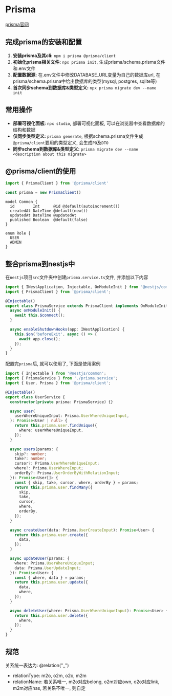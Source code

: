 # Prisma

[prisma官网](https://www.prisma.io/)

## 完成prisma的安装和配置

1. **安装prisma及其cli:** `npm i prisma @prisma/client`
2. **初始化prisma相关文件:** `npx prisma init`, 生成prisma/schema.prisma文件和.env文件
3. **配置数据源:** 在.env文件中修改DATABASE_URL变量为自己的数据库url, 在prisma/schema.prisma中给出数据库的类型(mysql, postgres, sqlite等)
4. **首次同步schema到数据库&类型定义:** `npx prisma migrate dev --name init`

## 常用操作

- **部署可视化面板:** `npx studio`, 部署可视化面板, 可以在浏览器中查看数据库的结构和数据
- **仅同步类型定义:** `prisma generate`, 根据schema.prisma文件生成`@prisma/client`要用的类型定义, 会生成`PO`及`DTO`
- **同步schema到数据库&类型定义:** `prisma migrate dev --name <description about this migrate>`

## @prisma/client的使用

```typescript
import { PrismaClient } from '@prisma/client'

const prisma = new PrismaClient()
```

```prisma
model Common {
  id        Int      @id @default(autoincrement())
  createdAt DateTime @default(now())
  updatedAt DateTime @updatedAt
  published Boolean  @default(false) 
}

enum Role {
  USER
  ADMIN
}
```

## 整合prisma到nestjs中

在`nestjs`项目`src`文件夹中创建`prisma.service.ts`文件, 并添加以下内容
```typescript
import { INestApplication, Injectable, OnModuleInit } from '@nestjs/common';
import { PrismaClient } from '@prisma/client';

@Injectable()
export class PrismaService extends PrismaClient implements OnModuleInit {
  async onModuleInit() {
    await this.$connect();
  }

  async enableShutdownHooks(app: INestApplication) {
    this.$on('beforeExit', async () => {
      await app.close();
    });
  }
}
```

配置完`prisma`后, 就可以使用了, 下面是使用案例
```typescript
import { Injectable } from '@nestjs/common';
import { PrismaService } from './prisma.service';
import { User, Prisma } from '@prisma/client';

@Injectable()
export class UserService {
  constructor(private prisma: PrismaService) {}

  async user(
    userWhereUniqueInput: Prisma.UserWhereUniqueInput,
  ): Promise<User | null> {
    return this.prisma.user.findUnique({
      where: userWhereUniqueInput,
    });
  }

  async users(params: {
    skip?: number;
    take?: number;
    cursor?: Prisma.UserWhereUniqueInput;
    where?: Prisma.UserWhereInput;
    orderBy?: Prisma.UserOrderByWithRelationInput;
  }): Promise<User[]> {
    const { skip, take, cursor, where, orderBy } = params;
    return this.prisma.user.findMany({
      skip,
      take,
      cursor,
      where,
      orderBy,
    });
  }

  async createUser(data: Prisma.UserCreateInput): Promise<User> {
    return this.prisma.user.create({
      data,
    });
  }

  async updateUser(params: {
    where: Prisma.UserWhereUniqueInput;
    data: Prisma.UserUpdateInput;
  }): Promise<User> {
    const { where, data } = params;
    return this.prisma.user.update({
      data,
      where,
    });
  }

  async deleteUser(where: Prisma.UserWhereUniqueInput): Promise<User> {
    return this.prisma.user.delete({
      where,
    });
  }
}
```

## 规范

关系统一表达为: @relation("<realationType>_<table1>_<table2>_<relationName>")
- relationType: m2o, o2m, o2o, m2m
- relationName: 若关系唯一, m2o对应belong, o2m对应own, o2o对应link, m2m对应has, 若关系不唯一, 则自定